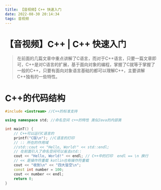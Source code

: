```yaml
---
title: 【音视频】C++ 快速入门
date: 2022-08-30 20:14:34
tags: 音视频
---
```


# 【音视频】C++ | C++ 快速入门
>在前面的几篇文章中重点讲解了C语言，而对于C++语言，只要一篇文章即可，C++是对C语言的扩展，基于面向对象的编程，掌握了C就等于掌握了一般的C++，只要有面向对象语言基础的都可以理解C++，主要讲解C++独有的一些特性。

# C++的代码结构
```cpp
#include <iostream> //C++的标准支持

using namespace std; //命名空间 c++的特性 类似Java的内部类

int mainT() {
    // C++可以运行C语言的
    printf("C版\n"); //C语言的打印
    // :: 所在的作用域
    //std::cout << "Hello, World!" << std::endl;
    // 在前面引入了命名空间可以省去std::
    cout << "Hello, World!" << endl; // C++中的打印  endl == \n 换行
    // << 是操作符重载 kotlin也有操作符重载
    cout << "收到\n" << "四大皆空\n";
    const int number = 100;
    cout << number << endl;
    return 0;
}
```